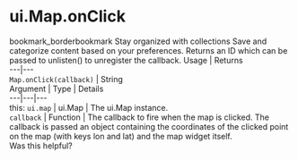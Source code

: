  
#  ui.Map.onClick
bookmark_borderbookmark Stay organized with collections  Save and categorize content based on your preferences.
Returns an ID which can be passed to unlisten() to unregister the callback.
Usage | Returns  
---|---  
`Map.onClick(callback)` | String  
Argument | Type | Details  
---|---|---  
this: `ui.map` | ui.Map | The ui.Map instance.  
`callback` | Function | The callback to fire when the map is clicked. The callback is passed an object containing the coordinates of the clicked point on the map (with keys lon and lat) and the map widget itself.  
Was this helpful?
